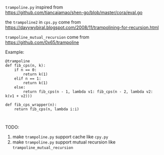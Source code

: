 

`trampoline.py`  inspired from  
https://github.com/tiancaiamao/shen-go/blob/master/cora/eval.go


the `trampoline2` in `cps.py` come from
https://davywybiral.blogspot.com/2008/11/trampolining-for-recursion.html

`trampoline_mutual_recursion` come from  
https://github.com/0x65/trampoline


Example: 

```
@trampoline
def fib_cps(n, k):
    if n == 0:
        return k(1)
    elif n == 1:
        return k(1)
    else:
        return fib_cps(n - 1, lambda v1: fib_cps(n - 2, lambda v2: k(v1 + v2)))

def fib_cps_wrapper(n):
    return fib_cps(n, lambda i:i)



```

TODO:  
1. make `trampoline.py` support cache like `cpy.py`
2. make `trampoline.py` support mutual recursion like `trampoline_mutual_recursion` 

